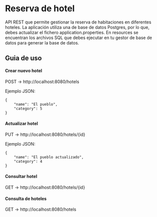 # Reserva de hotel

API REST que permite gestionar la reserva de habitaciones en diferentes hoteles. La aplicación utiliza una de base de datos Postgres, por lo que, debes  actualizar
el fichero application.properties. En resources se encuentran los archivos SQL que debes ejecutar en tu gestor de base de datos para generar la base de datos.

## Guia de uso
#### Crear nuevo hotel
POST -> http://localhost:8080/hotels

Ejemplo JSON:

    {
        "name": "El pueblo",
        "category": 5
    }

#### Actualizar hotel
PUT -> http://localhost:8080/hotels/{id}

Ejemplo JSON:

    {
        "name": "El pueblo actualizado",
        "category": 4
    }

#### Consultar hotel
GET -> http://localhost:8080/hotels/{id}

#### Consulta de hoteles
GET -> http://localhost:8080/hotels
